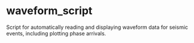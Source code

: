 # waveform_script
Script for automatically reading and displaying waveform data for seismic events, including plotting phase arrivals.
